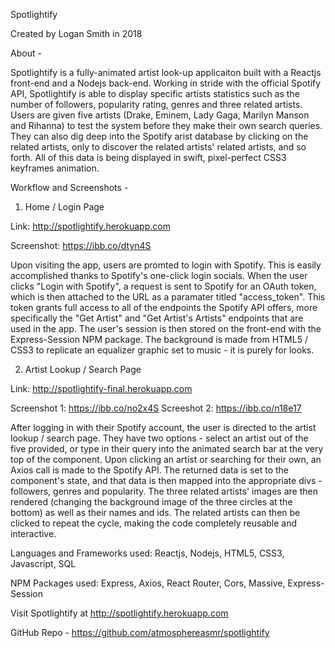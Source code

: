 Spotlightify

Created by Logan Smith in 2018

About -

Spotlightify is a fully-animated artist look-up applicaiton built with a Reactjs front-end and a Nodejs back-end. Working in stride with the official Spotify API, Spotlightify is able to display specific artists statistics such as the number of followers, popularity rating, genres and three related artists. Users are given five artists (Drake, Eminem, Lady Gaga, Marilyn Manson and Rihanna) to test the system before they make their own search queries. They can also dig deep into the Spotify arist database by clicking on the related artists, only to discover the related artists' related artists, and so forth. All of this data is being displayed in swift, pixel-perfect CSS3 keyframes animation.

Workflow and Screenshots -

1. Home / Login Page

Link: http://spotlightify.herokuapp.com

Screenshot: https://ibb.co/dtyn4S

Upon visiting the app, users are promted to login with Spotify. This is easily accomplished thanks to Spotify's one-click login socials. When the user clicks "Login with Spotify", a request is sent to Spotify for an OAuth token, which is then attached to the URL as a paramater titled "access_token". This token grants full access to all of the endpoints the Spotify API offers, more specifically the "Get Artist" and "Get Artist's Artists" endpoints that are used in the app. The user's session is then stored on the front-end with the Express-Session NPM package. The background is made from HTML5 / CSS3 to replicate an equalizer graphic set to music - it is purely for looks.

2. Artist Lookup / Search Page

Link: http://spotlightify-final.herokuapp.com

Screenshot 1: https://ibb.co/no2x4S
Screeshot 2: https://ibb.co/n18e17

After logging in with their Spotify account, the user is directed to the artist lookup / search page. They have two options - select an artist out of the five provided, or type in their query into the animated search bar at the very top of the component. Upon clicking an artist or searching for their own, an Axios call is made to the Spotify API. The returned data is set to the component's state, and that data is then mapped into the appropriate divs - followers, genres and popularity. The three related artists' images are then rendered (changing the background image of the three circles at the bottom) as well as their names and ids. The related artists can then be clicked to repeat the cycle, making the code completely reusable and interactive.

Languages and Frameworks used: Reactjs, Nodejs, HTML5, CSS3, Javascript, SQL

NPM Packages used: Express, Axios, React Router, Cors, Massive, Express-Session

Visit Spotlightify at http://spotlightify.herokuapp.com

GitHub Repo - https://github.com/atmosphereasmr/spotlightify